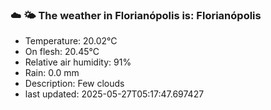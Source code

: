 ### ☁️ 🌤️  The weather in Florianópolis is: Florianópolis

- Temperature: 20.02°C
- On flesh: 20.45°C
- Relative air humidity: 91%
- Rain: 0.0 mm
- Description: Few clouds
- last updated: 2025-05-27T05:17:47.697427
